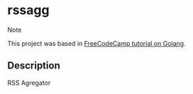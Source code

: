 # rssagg

> [!NOTE]
> This project was based in [FreeCodeCamp tutorial on Golang](https://www.youtube.com/watch?v=un6ZyFkqFKo).

Description
-

RSS Agregator


